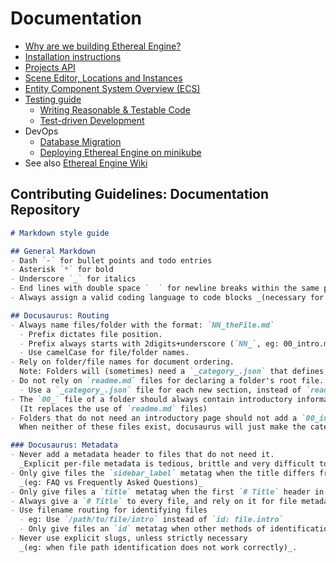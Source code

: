 # Documentation

* [Why are we building Ethereal Engine?](docs/0_start_here.md)
* [Installation instructions](docs/1_installation/readme.md)
* [Projects API](docs/3_concepts/1_projects_api.md)
* [Scene Editor, Locations and Instances](docs/3_concepts/2_editor_scenes_locations.md)
* [Entity Component System Overview (ECS)](docs/3_concepts/3_ecs.md)
* [Testing guide](docs/4_testing/readme.md)
  - [Writing Reasonable & Testable Code](docs/4_testing/2_reasonable_code.md)
  - [Test-driven Development](docs/4_testing/3_test_driven_development.md)
* DevOps
  - [Database Migration](docs/2_devops_deployment/3_feathers_sequelize.md)
  - [Deploying Ethereal Engine on minikube](docs/2_devops_deployment/1_minikube.md)
* See also [Ethereal Engine Wiki](https://github.com/etherealengine/etherealengine/wiki/)

## Contributing Guidelines: Documentation Repository
```md
# Markdown style guide

## General Markdown
- Dash `-` for bullet points and todo entries
- Asterisk `*` for bold
- Underscore `_` for italics
- End lines with double space `  ` for newline breaks within the same paragraph.
- Always assign a valid coding language to code blocks _(necessary for syntax highlighting)_.

## Docusaurus: Routing
- Always name files/folder with the format: `NN_theFile.md`
  - Prefix dictates file position.
  - Prefix always starts with 2digits+underscore (`NN_`, eg: 00_intro.md)
  - Use camelCase for file/folder names.
- Rely on folder/file names for document ordering.
  Note: Folders will (sometimes) need a `_category_.json` that defines a `"position": "NN"` property for them to be correctly ordered.
- Do not rely on `readme.md` files for declaring a folder's root file.
  - Use a `_category_.json` file for each new section, instead of `readme.md` files.
- The `00_` file of a folder should always contain introductory information about the section.
  (It replaces the use of `readme.md` files)
- Folders that do not need an introductory page should not add a `00_intro.md`, `_category_.json` or `readme.md` files
  When neither of these files exist, docusaurus will just make the category clickable/expandable with no routing redirection.

### Docusaurus: Metadata
- Never add a metadata header to files that do not need it.
  _Explicit per-file metadata is tedious, brittle and very difficult to maintain_
- Only give files the `sidebar_label` metatag when the title differs from the desired sidebar name. 
  _(eg: FAQ vs Frequently Asked Questions)_
- Only give files a `title` metatag when the first `# Title` header in the file differs from the desired file title.
- Always give a `# Title` to every file, and rely on it for file metadata.
- Use filename routing for identifying files
  - eg: Use `/path/to/file/intro` instead of `id: file.intro`
  - Only give files an `id` metatag when other methods of identification would not work.
- Never use explicit slugs, unless strictly necessary
  _(eg: when file path identification does not work correctly)_.
```
